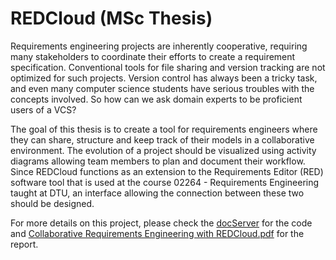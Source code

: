 # REDCloud (MSc Thesis)
Requirements engineering projects are inherently cooperative, requiring many stakeholders to coordinate their efforts to create a requirement specification. Conventional tools for file sharing and version tracking are not optimized for such projects. Version control has always been a tricky task, and even many computer science students have serious troubles with the concepts involved. So how can we ask domain experts to be proficient users of a VCS?

The goal of this thesis is to create a tool for requirements engineers where they can share, structure and keep track of their models in a collaborative environment. The evolution of a project should be visualized using activity diagrams allowing team members to plan and document their workflow. Since REDCloud functions as an extension to the Requirements Editor (RED) software tool that is used at the course 02264 - Requirements Engineering taught at DTU, an interface allowing the connection between these two should be designed.

For more details on this project, please check the [docServer](https://github.com/johnecon/REDCloud/tree/master/docServer) for the code and [Collaborative Requirements Engineering with REDCloud.pdf](https://github.com/johnecon/REDCloud/blob/master/Collaborative%20Requirements%20Engineering%20with%20REDCloud.pdf) for the report.
